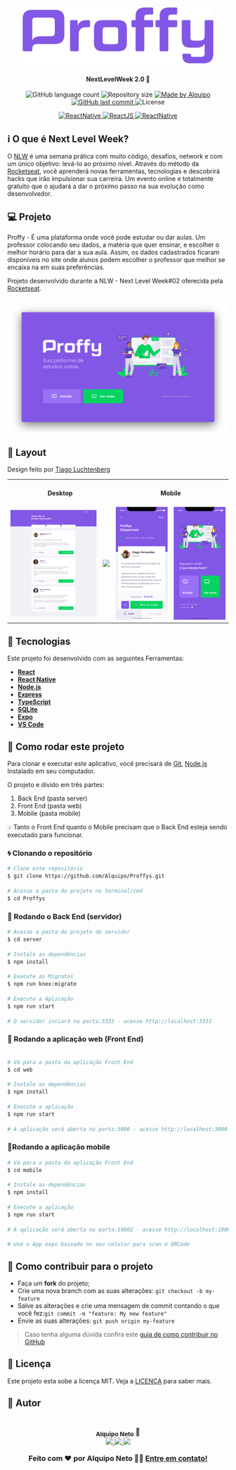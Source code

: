<h1 align="center">
    <img alt="NextLevelWeek" title="#NextLevelWeek" src=".github/logo.png"/>
</h1>

<h4 align="center"> 
	NextLevelWeek 2.0 🚀
</h4>
<p align="center">

  <img alt="GitHub language count" src="https://img.shields.io/github/languages/count/Alquipo/Proffys">

  <img alt="Repository size" src="https://img.shields.io/github/repo-size/Alquipo/Proffys">
	
  <a href="https://www.linkedin.com/in/alquiponeto/">
    <img alt="Made by Alquipo" src="https://img.shields.io/badge/made%20by-AlquipoNeto-blue">
  </a>

  <a href="https://github.com/Alquipo/Proffys/commits/master">
    <img alt="GitHub last commit" src="https://img.shields.io/github/last-commit/Alquipo/Proffys?color=blue">
  </a>

  <img alt="License" src="https://img.shields.io/badge/license-MIT-brightgreen?color=blue">

</p>
<p align="center">

<a target="_blank" href="https://nodejs.org/">
    <img alt="ReactNative" src="https://img.shields.io/static/v1?color=brightgreen&label=Node&message=JS&?style=plastic&logo=Node.js">
  </a>

  <a href="https://reactjs.org/">
  <img alt="ReactJS" src="https://img.shields.io/static/v1?color=blue&label=React&message=JS&?style=plastic&logo=React">
</a>

 <a href="https://reactnative.dev/">
    <img alt="ReactNative" src="https://img.shields.io/static/v1?color=blue&label=React&message=Native&?style=plastic&logo=React">
  </a>
  </p>

## :information_source: O que é Next Level Week?

O [NLW](https://nextlevelweek.com/inscricao/1) é uma semana prática com muito código, desafios, network e com um único objetivo: levá-lo ao próximo nível.
Através do método da [Rocketseat][rs], você aprenderá novas ferramentas, tecnologias e descobrirá hacks que irão impulsionar sua carreira.
Um evento online e totalmente gratuito que o ajudará a dar o próximo passo na sua evolução como desenvolvedor.

## 💻 Projeto

Proffy - É uma plataforma onde você pode estudar ou dar aulas. Um professor colocando seu dados, a matéria que quer ensinar, e escolher o melhor horário para dar a sua aula. Assim, os dados cadastrados ficaram disponíveis no site onde alunos podem escolher o professor que melhor se encaixa na em suas preferências.

Projeto desenvolvido durante a NLW - Next Level Week#02 oferecida pela [Rocketseat](https://rocketseat.com.br/).

<h3 align="center">
    <img alt="Example" title="Example" src=".github/thumbnail.png" width="500px" />
</h3>

## 🎨 Layout

Design feito por [Tiago Luchtenberg](https://www.instagram.com/tiagoluchtenberg/)

<table>
  <tr>
    <td colspan="2"><h4 align="center">Desktop</h4> </td>
    <td colspan="2"><h4 align="center">Mobile</h4></td>
  </tr>
  <tr>
    <td><img src=".github/preview-web.png" width=300 /></td><td><img src=".github/Formulário.png" width=300 /></td>
    <td><img src=".github/preview-mobile.png" width=180 /></td><td><img src=".github/Home-mobile.png" width=180 /></td>
  </tr>
</table>

## :hammer: Tecnologias

Este projeto foi desenvolvido com as seguintes Ferramentas:

- **[React][reactjs]**
- **[React Native][rn]**
- **[Node.js][nodejs]**
- **[Express](https://expressjs.com/)**
- **[TypeScript][typescript]**
- **[SQLite](https://www.sqlite.org/index.html)**
- **[Expo][expo]**
- **[VS Code][vs]**

## 🚀 Como rodar este projeto

Para clonar e executar este aplicativo, você precisará de [Git](https://git-scm.com), [Node.js][nodejs] Instalado em seu computador.

O projeto e divido em três partes:

1. Back End (pasta server)
2. Front End (pasta web)
3. Mobile (pasta mobile)

💡 Tanto o Front End quanto o Mobile precisam que o Back End esteja sendo executado para funcionar.

### :cyclone: Clonando o repositório

```bash
# Clone este repositório
$ git clone https://github.com/Alquipo/Proffys.git

# Acesse a pasta do projeto no terminal/cmd
$ cd Proffys
```

### 🎲 Rodando o Back End (servidor)

```bash
# Acesse a pasta do projeto do servidor
$ cd server

# Instale as dependências
$ npm install

# Execute as Migrates
$ npm run knex:migrate

# Execute a Aplicação
$ npm run start

# O servidor inciará na porta:3333 - acesse http://localhost:3333

```

### 🧭 Rodando a aplicação web (Front End)

```bash

# Vá para a pasta da aplicação Front End
$ cd web

# Instale as dependências
$ npm install

# Execute a aplicação
$ npm run start

# A aplicação será aberta na porta:3000 - acesse http://localhost:3000
```

### 📱Rodando a aplicação mobile

```bash
# Vá para a pasta da aplicação Front End
$ cd mobile

# Instale as dependências
$ npm install

# Execute a aplicação
$ npm run start

# A aplicação será aberta na porta:19002 - acesse http://localhost:19002

# Use o App expo baixado no seu celular para scan o QRCode
```

## 🤔 Como contribuir para o projeto

- Faça um **fork** do projeto;
- Crie uma nova branch com as suas alterações: `git checkout -b my-feature`
- Salve as alterações e crie uma mensagem de commit contando o que você fez:`git commit -m "feature: My new feature"`
- Envie as suas alterações: `git push origin my-feature`

> Caso tenha alguma dúvida confira este [guia de como contribuir no GitHub](https://github.com/firstcontributions/first-contributions)

## :memo: Licença

Este projeto esta sobe a licença MIT. Veja a [LICENÇA][license] para saber mais.

## 🦸 Autor

<h3 align="center">
  <img style="border-radius: 50%;" src="https://avatars2.githubusercontent.com/u/58523339?s=460&u=5bba39ceab3329cfff6c86b2d3dfdcd5f944c4c0&v=4" width="100px;" alt=""/>
  <br />
  <sub><b>Alquipo Neto</b></sub> 🚀
  <br />

 <a href="https://www.linkedin.com/in/alquiponeto" alt="LinkedIn" target="blank">
    <img src="https://img.shields.io/badge/-LinkedIn-blue?style=flat-square&logo=Linkedin&logoColor=white" />
  </a>

 <a href="https://wa.me/5522999989597/" alt="WhatsApp" target="blank">
    <img src="https://img.shields.io/badge/-WhatsApp-25D366?style=flat-square&logo=WhatsApp&logoColor=white" />
  </a>

  <a href="mailto:alquiponeto@outlook.com.br?subject=Olá%20Alquipo" alt="Email" target="blank">
    <img src="https://img.shields.io/badge/-alquiponeto@outlook.com.br-blue?style=flat-square&logo=Gmail&logoColor=white&link=mailto:alquiponeto@outlook.com.br" />
  </a>

<br/>

Feito com ❤️ por Alquipo Neto 👋🏽 [Entre em contato!](https://www.linkedin.com/in/alquiponeto/)

</h3>

[nodejs]: https://nodejs.org/
[typescript]: https://www.typescriptlang.org/
[expo]: https://expo.io/
[reactjs]: https://reactjs.org
[rn]: https://facebook.github.io/react-native/
[vs]: https://code.visualstudio.com/
[rs]: https://rocketseat.com.br
[license]: https://opensource.org/licenses/MIT
